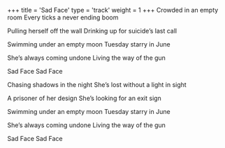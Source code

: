 +++
title = 'Sad Face'
type = 'track'
weight = 1
+++
Crowded in an empty room
Every ticks a never ending boom

Pulling herself off the wall
Drinking up for suicide’s last call

Swimming under an empty moon
Tuesday starry in June

She’s always coming undone
Living the way of the gun

Sad Face
Sad Face

Chasing shadows in the night
She’s lost without a light in sight

A prisoner of her design
She’s looking for an exit sign

Swimming under an empty moon
Tuesday starry in June

She’s always coming undone
Living the way of the gun

Sad Face
Sad Face
